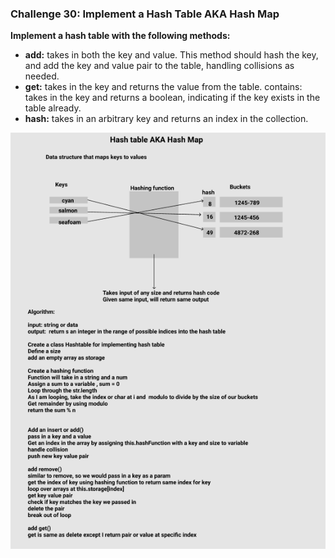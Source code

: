 ### Challenge 30: Implement a Hash Table AKA Hash Map

**Implement a hash table with the following methods:**

- **add:** takes in both the key and value. This method should hash the key, and add the key and value pair to the table, handling collisions as needed.
- **get:** takes in the key and returns the value from the table.
contains: takes in the key and returns a boolean, indicating if the key exists in the table already.
- **hash:** takes in an arbitrary key and returns an index in the collection.

![hashtable](hashtable-blog.png)